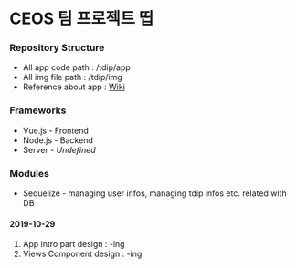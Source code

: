 # CEOS 팀 프로젝트 띱

### Repository Structure

* All app code path : /tdip/app
* All img file path : /tdip/img
* Reference about app : [Wiki](https://github.com/MrKwon/tdip/wiki)

### Frameworks

* Vue.js  - Frontend
* Node.js - Backend
* Server  - *Undefined*

### Modules

* Sequelize - managing user infos, managing tdip infos etc. related with DB

#### 2019-10-29
1. App intro part design  : -ing
2. Views Component design : -ing
